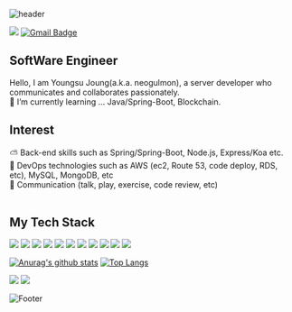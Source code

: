 

<!--
### Hi there 👋
**JoungYoungSu/JoungYoungSu** is a ✨ _special_ ✨ repository because its `README.md` (this file) appears on your GitHub profile.

Here are some ideas to get you started:

- 🔭 I’m currently working on ...
- 🌱 I’m currently learning ...
- 👯 I’m looking to collaborate on ...
- 🤔 I’m looking for help with ...
- 💬 Ask me about ...
- 📫 How to reach me: ...
- 😄 Pronouns: ...
- ⚡ Fun fact: ...
-->

![header](https://capsule-render.vercel.app/api?type=waving&color=auto&height=300&section=header&text=Youngsu%20Joung&fontSize=90) <br/>

<a href="https://hits.seeyoufarm.com"><img src="https://hits.seeyoufarm.com/api/count/incr/badge.svg?url=https%3A%2F%2Fgithub.com%2Fksh030506&count_bg=%2379C83D&title_bg=%23555555&icon=&icon_color=%23E7E7E7&title=hits&edge_flat=false"/></a>
[![Gmail Badge](https://img.shields.io/badge/Gmail-d14836?style=flat-square&logo=Gmail&logoColor=white&link=jeongysu@gmail.com)](jeongysu@gmail.com) 



## SoftWare Engineer
Hello, I am Youngsu Joung(a.k.a. neogulmon), a server developer who communicates and collaborates passionately.<br/>
🌱 I’m currently learning ... Java/Spring-Boot, Blockchain.<br/>

## Interest
⛅  Back-end skills such as Spring/Spring-Boot, Node.js, Express/Koa etc.<br/>
💼  DevOps technologies such as AWS (ec2, Route 53, code deploy, RDS, etc), MySQL, MongoDB, etc<br/>
👬  Communication (talk, play, exercise, code review, etc)<br/><br/>

## My Tech Stack
<img src="https://img.shields.io/badge/C-A8B9CC?style=flat-square&logo=C&logoColor=white"/></a> 
<img src="https://img.shields.io/badge/Java-007396?style=flat-square&logo=Java&logoColor=white"/></a> 
<img src="https://img.shields.io/badge/Python-3766AB?style=flat-square&logo=Python&logoColor=white"/></a> 
<img src="https://img.shields.io/badge/JavaScript-F7DF1E?style=flat-square&logo=JavaScript&logoColor=white"/></a> 
<img src="https://img.shields.io/badge/Node-339933?style=flat-square&logo=Node.js&logoColor=white"/></a> 
<img src="https://img.shields.io/badge/Spring-6DB33f?style=flat-square&logo=Spring&logoColor=white"/></a> 
<img src="https://img.shields.io/badge/Django-092E20?style=flat-square&logo=Django&logoColor=white"/></a> 
<img src="https://img.shields.io/badge/MySQL-4479A1?style=flat-square&logo=MySQL&logoColor=white"/></a> 
<img src="https://img.shields.io/badge/Oracle-F80000?style=flat-square&logo=Oracle&logoColor=white"/></a> 
<img src="https://img.shields.io/badge/GitHub-181717?style=flat-square&logo=GitHub&logoColor=white"/></a> 
<img src="https://img.shields.io/badge/AWS-232F3E?style=flat-square&logo=Amazon&logoColor=white"/></a> 

[![Anurag's github stats](https://github-readme-stats.vercel.app/api?username=joungyoungsu&show_icons=true)](https://github.com/anuraghazra/github-readme-stats)
[![Top Langs](https://github-readme-stats.vercel.app/api/top-langs/?username=joungyoungsu&layout=compact)](https://github.com/anuraghazra/github-readme-stats)<br/>


<image src="https://img.shields.io/github/followers/ksh030506?style=social"> <image src="https://img.shields.io/github/stars/ksh030506?style=social"> 

![Footer](https://capsule-render.vercel.app/api?type=waving&color=auto&height=200&section=footer)
